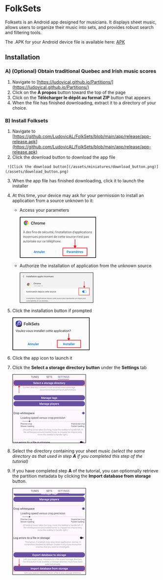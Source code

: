 # FolkSets

Folksets is an Android app designed for musicians. It displays sheet music, allows users to organize their music into sets, and provides robust search and filtering tools.

The .APK for your Android device file is available here: [APK](https://github.com/LudovicAL/FolkSets/blob/main/app/release/app-release.apk)

## Installation

### A) (Optional) Obtain traditional Quebec and Irish music scores

   1. Navigate to [https://ludovical.github.io/Partitions/](https://ludovical.github.io/Partitions/)
   2. Click on the **À propos** button toward the top of the page
   3. Click on the **Télécharger le dépôt au format ZIP** button that appears
   4. When the file has finished downloading, extract it to a directory of your choice.

### B) Install Folksets

   1. Navigate to [https://github.com/LudovicAL/FolkSets/blob/main/app/release/app-release.apk](https://github.com/LudovicAL/FolkSets/blob/main/app/release/app-release.apk)
   2. Click the download button to download the app file
   
     ![Click the download button](/assets/miniatures/download_button.png)](/assets/download_button.png)
   
   3. When the app file has finished downloading, click it to launch the installer
   4. At this time, your device may ask for your permission to install an application from a source unknown to it:
   
      * Access your parameters
      
         [![Access your parameters](/assets/miniatures/access_parameters.png)](/assets/access_parameters.png)
         
      * Authorize the installation of application from the unknown source
      
         [![Authorize the installation](/assets/miniatures/authorize_installation.png)](/assets/authorize_installation.png)
         
   5. Click the installation button if prompted
   
      [![Click the installation button](/assets/miniatures/installation_button.png)](/assets/installation_button.png)
      
   6. Click the app icon to launch it
   7. Click the **Select a storage directory button** under the **Settings** tab
   
      [![Click the Select a storage directory button](/assets/miniatures/select_storage_directory_button.png)](/assets/select_storage_directory_button.png)
      
   8. Select the directory containing your sheet music *(select the same directory as that used in step **A** if you completed this step of the tutorial)*
   9. If you have completed step **A** of the tutorial, you can optionnally retrieve the partition metadata by clicking the **Import database from storage** button.
   
      [![Click the Import database from storage button](/assets/miniatures/import_database_button.png)](/assets/import_database_button.png)

